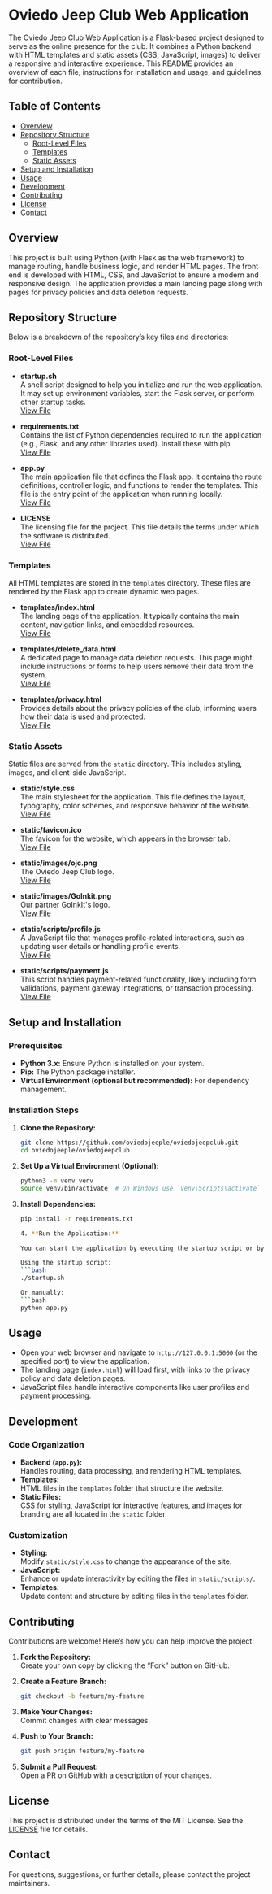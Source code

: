 # Oviedo Jeep Club Web Application

The Oviedo Jeep Club Web Application is a Flask-based project designed to serve as the online presence for the club. It combines a Python backend with HTML templates and static assets (CSS, JavaScript, images) to deliver a responsive and interactive experience. This README provides an overview of each file, instructions for installation and usage, and guidelines for contribution.

## Table of Contents

- [Overview](#overview)
- [Repository Structure](#repository-structure)
  - [Root-Level Files](#root-level-files)
  - [Templates](#templates)
  - [Static Assets](#static-assets)
- [Setup and Installation](#setup-and-installation)
- [Usage](#usage)
- [Development](#development)
- [Contributing](#contributing)
- [License](#license)
- [Contact](#contact)

## Overview

This project is built using Python (with Flask as the web framework) to manage routing, handle business logic, and render HTML pages. The front end is developed with HTML, CSS, and JavaScript to ensure a modern and responsive design. The application provides a main landing page along with pages for privacy policies and data deletion requests.

## Repository Structure

Below is a breakdown of the repository’s key files and directories:

### Root-Level Files

- **startup.sh**  
  A shell script designed to help you initialize and run the web application. It may set up environment variables, start the Flask server, or perform other startup tasks.  
  [View File](https://github.com/oviedojeeple/oviedojeepclub/blob/main/startup.sh)

- **requirements.txt**  
  Contains the list of Python dependencies required to run the application (e.g., Flask, and any other libraries used). Install these with pip.  
  [View File](https://github.com/oviedojeeple/oviedojeepclub/blob/main/requirements.txt)

- **app.py**  
  The main application file that defines the Flask app. It contains the route definitions, controller logic, and functions to render the templates. This file is the entry point of the application when running locally.  
  [View File](https://github.com/oviedojeeple/oviedojeepclub/blob/main/app.py)

- **LICENSE**  
  The licensing file for the project. This file details the terms under which the software is distributed.  
  [View File](https://github.com/oviedojeeple/oviedojeepclub/blob/main/LICENSE)

### Templates

All HTML templates are stored in the `templates` directory. These files are rendered by the Flask app to create dynamic web pages.

- **templates/index.html**  
  The landing page of the application. It typically contains the main content, navigation links, and embedded resources.  
  [View File](https://github.com/oviedojeeple/oviedojeepclub/blob/main/templates/index.html)

- **templates/delete_data.html**  
  A dedicated page to manage data deletion requests. This page might include instructions or forms to help users remove their data from the system.  
  [View File](https://github.com/oviedojeeple/oviedojeepclub/blob/main/templates/delete_data.html)

- **templates/privacy.html**  
  Provides details about the privacy policies of the club, informing users how their data is used and protected.  
  [View File](https://github.com/oviedojeeple/oviedojeepclub/blob/main/templates/privacy.html)

### Static Assets

Static files are served from the `static` directory. This includes styling, images, and client-side JavaScript.

- **static/style.css**  
  The main stylesheet for the application. This file defines the layout, typography, color schemes, and responsive behavior of the website.  
  [View File](https://github.com/oviedojeeple/oviedojeepclub/blob/main/static/style.css)

- **static/favicon.ico**  
  The favicon for the website, which appears in the browser tab.  
  [View File](https://github.com/oviedojeeple/oviedojeepclub/blob/main/static/favicon.ico)

- **static/images/ojc.png**  
  The Oviedo Jeep Club logo.  
  [View File](https://github.com/oviedojeeple/oviedojeepclub/blob/main/static/images/ojc.png)

- **static/images/GoInkit.png**  
  Our partner GoInkIt's logo.  
  [View File](https://github.com/oviedojeeple/oviedojeepclub/blob/main/static/images/GoInkit.png)

- **static/scripts/profile.js**  
  A JavaScript file that manages profile-related interactions, such as updating user details or handling profile events.  
  [View File](https://github.com/oviedojeeple/oviedojeepclub/blob/main/static/scripts/profile.js)

- **static/scripts/payment.js**  
  This script handles payment-related functionality, likely including form validations, payment gateway integrations, or transaction processing.  
  [View File](https://github.com/oviedojeeple/oviedojeepclub/blob/main/static/scripts/payment.js)

## Setup and Installation

### Prerequisites

- **Python 3.x:** Ensure Python is installed on your system.
- **Pip:** The Python package installer.
- **Virtual Environment (optional but recommended):** For dependency management.

### Installation Steps

1. **Clone the Repository:**

   ```bash
   git clone https://github.com/oviedojeeple/oviedojeepclub.git
   cd oviedojeeple/oviedojeepclub
   
2. **Set Up a Virtual Environment (Optional):**

   ```bash
   python3 -m venv venv
   source venv/bin/activate  # On Windows use `venv\Scripts\activate`
   
3. **Install Dependencies:**

   ```bash
   pip install -r requirements.txt

   4. **Run the Application:**

   You can start the application by executing the startup script or by running the Flask app directly:
   
   Using the startup script:
   ```bash
   ./startup.sh

   Or manually:
   ```bash
   python app.py

## Usage

- Open your web browser and navigate to `http://127.0.0.1:5000` (or the specified port) to view the application.
- The landing page (`index.html`) will load first, with links to the privacy policy and data deletion pages.
- JavaScript files handle interactive components like user profiles and payment processing.

## Development

### Code Organization

- **Backend (`app.py`):**  
  Handles routing, data processing, and rendering HTML templates.
- **Templates:**  
  HTML files in the `templates` folder that structure the website.
- **Static Files:**  
  CSS for styling, JavaScript for interactive features, and images for branding are all located in the `static` folder.

### Customization

- **Styling:**  
  Modify `static/style.css` to change the appearance of the site.
- **JavaScript:**  
  Enhance or update interactivity by editing the files in `static/scripts/`.
- **Templates:**  
  Update content and structure by editing files in the `templates` folder.

## Contributing

Contributions are welcome! Here’s how you can help improve the project:

1. **Fork the Repository:**  
   Create your own copy by clicking the “Fork” button on GitHub.
2. **Create a Feature Branch:**

   ```bash
   git checkout -b feature/my-feature
3. **Make Your Changes:**  
   Commit changes with clear messages.
4. **Push to Your Branch:**

   ```bash
   git push origin feature/my-feature
5. **Submit a Pull Request:**  
   Open a PR on GitHub with a description of your changes.

## License

This project is distributed under the terms of the MIT License. See the [LICENSE](https://github.com/oviedojeeple/oviedojeepclub/blob/main/LICENSE) file for details.

## Contact

For questions, suggestions, or further details, please contact the project maintainers.
